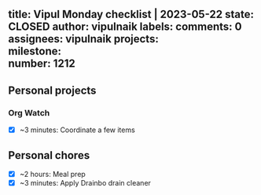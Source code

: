 title:	Vipul Monday checklist | 2023-05-22
state:	CLOSED
author:	vipulnaik
labels:	
comments:	0
assignees:	vipulnaik
projects:	
milestone:	
number:	1212
--
## Personal projects

### Org Watch

- [x] ~3 minutes: Coordinate a few items

## Personal chores

- [x] ~2 hours: Meal prep
- [x] ~3 minutes: Apply Drainbo drain cleaner

